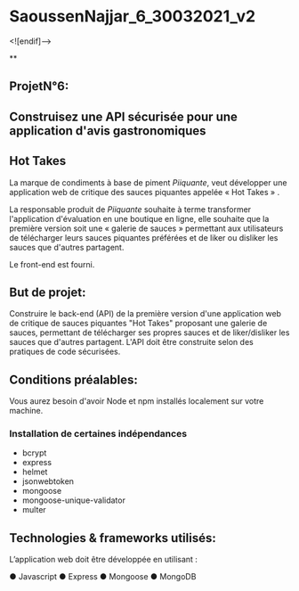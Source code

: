 # SaoussenNajjar_6_30032021_v2
<![endif]-->

**

## ProjetN°6: 
## Construisez une API sécurisée pour une application d'avis gastronomiques

## Hot Takes

La marque de condiments à base de piment _Piiquante_, veut développer une application web de critique des sauces piquantes appelée « Hot Takes » .

La responsable produit de _Piiquante_ souhaite à terme transformer l'application d'évaluation en une boutique en ligne, elle souhaite que la première version soit une « galerie de sauces » permettant aux utilisateurs de télécharger leurs sauces piquantes préférées et de liker ou disliker les sauces que d'autres partagent. 

Le front-end est fourni.




## But de projet:

Construire le back-end (API) de la première version d'une application web de critique de sauces piquantes "Hot Takes" proposant une galerie de sauces, permettant de télécharger ses propres sauces et de liker/disliker les sauces que d'autres partagent. 
L'API doit être construite selon des pratiques de code sécurisées.

## Conditions préalables:

Vous aurez besoin d'avoir Node et npm installés localement sur votre machine.
###  Installation de certaines indépendances
* bcrypt
* express
* helmet
* jsonwebtoken
* mongoose
* mongoose-unique-validator
* multer


## Technologies & frameworks utilisés:

L’application web doit être développée en utilisant : 

● Javascript
● Express
● Mongoose
● MongoDB 




